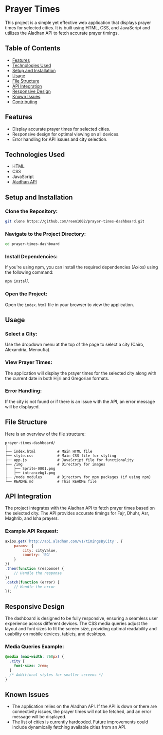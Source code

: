 
# Prayer Times 

This project is a simple yet effective web application that displays prayer times for selected cities. It is built using HTML, CSS, and JavaScript and utilizes the Aladhan API to fetch accurate prayer timings.

## Table of Contents

- [Features](#features)
- [Technologies Used](#technologies-used)
- [Setup and Installation](#setup-and-installation)
- [Usage](#usage)
- [File Structure](#file-structure)
- [API Integration](#api-integration)
- [Responsive Design](#responsive-design)
- [Known Issues](#known-issues)
- [Contributing](#contributing)


## Features

- Display accurate prayer times for selected cities.
- Responsive design for optimal viewing on all devices.
- Error handling for API issues and city selection.

## Technologies Used

- HTML
- CSS
- JavaScript
- [Aladhan API](https://aladhan.com/)

## Setup and Installation

### Clone the Repository:

   ```bash
   git clone https://github.com/reem1002/prayer-times-dashboard.git
```

### Navigate to the Project Directory:

```bash
cd prayer-times-dashboard
```

### Install Dependencies:

If you're using npm, you can install the required dependencies (Axios) using the following command:

```bash
npm install
```

### Open the Project:

Open the `index.html` file in your browser to view the application.

## Usage

### Select a City:

Use the dropdown menu at the top of the page to select a city (Cairo, Alexandria, Menoufia).

### View Prayer Times:

The application will display the prayer times for the selected city along with the current date in both Hijri and Gregorian formats.

### Error Handling:

If the city is not found or if there is an issue with the API, an error message will be displayed.

## File Structure

Here is an overview of the file structure:

```plaintext
prayer-times-dashboard/
│
├── index.html          # Main HTML file
├── style.css           # Main CSS file for styling
├── app.js              # JavaScript file for functionality
├── /img                # Directory for images
│   ├── Sprite-0001.png
│   ├── intrancebg1.png
├── /node_modules       # Directory for npm packages (if using npm)
└── README.md           # This README file
```

## API Integration

The project integrates with the Aladhan API to fetch prayer times based on the selected city. The API provides accurate timings for Fajr, Dhuhr, Asr, Maghrib, and Isha prayers.

### Example API Request:

```javascript
axios.get('http://api.aladhan.com/v1/timingsByCity', {
    params: {
        city: cityValue,
        country: 'EG'
    }
})
.then(function (response) {
    // Handle the response
})
.catch(function (error) {
    // Handle the error
});
```

## Responsive Design

The dashboard is designed to be fully responsive, ensuring a seamless user experience across different devices. The CSS media queries adjust the layout and font sizes to fit the screen size, providing optimal readability and usability on mobile devices, tablets, and desktops.

### Media Queries Example:

```css
@media (max-width: 768px) {
  .city {
    font-size: 2rem;
  }
  /* Additional styles for smaller screens */
}
```

## Known Issues

- The application relies on the Aladhan API. If the API is down or there are connectivity issues, the prayer times will not be fetched, and an error message will be displayed.
- The list of cities is currently hardcoded. Future improvements could include dynamically fetching available cities from an API.


